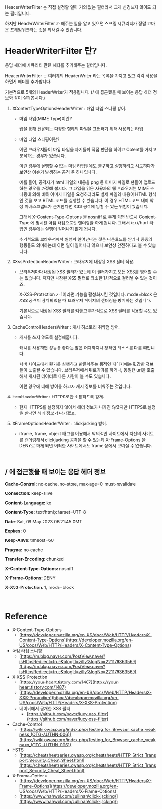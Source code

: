 HeaderWriterFilter 는 직접 설정할 일이 거의 없는 필터라서 크게 신경쓰지 않아도 되는 필터입니다.

하지만 HeaderWriterFilter 가 해주는 일을 알고 있으면 스프링 시큐리티가 정말 고마운 프레임워크라는 것을 되새길 수 있습니다.

# HeaderWriterFilter 란?

응답 헤더에 시큐리티 관련 헤더를 추가해주는 필터입니다.

HeaderWriterFilter 는 여러개의 HeaderWriter 라는 목록을 가지고 있고 각각 적용을 하면서 헤더를 추가합니다.

기본적으로 5개의 HeaderWriter가 적용됩니다. (/ 에 접근했을 때 보이는 응답 헤더 정보와 같이 살펴봅시다.)

1. XContentTypeOptionsHeaderWriter : 마임 타입 스니핑 방어.
    - 마임 타입(MIME Type)이란?
        
        웹을 통해 전달되는 다양한 형태의 파일을 표현하기 위해 사용되는 타입
        
    - 마임 타입 스니핑이란?
        
        어떤 브라우저들이 마임 타입을 자기들이 직접 판단을 하려고 Cotent를 가지고 분석하는 경우가 있습니다.
        
        이런 경우에 실행할 수 없는 마임 타입임에도 불구하고 실행하려고 시도하다가 보안상 이슈가 발생하는 공격 중 하나입니다.
        
        예를 들어, 공격자가 html 파일의 내용을 png 등 이미지 파일로 만들어 업로드 하는 경우를 가정해 봅시다. 그 파일을 읽은 사용자의 웹 브라우저는 MIME 스니핑에 의해 비록 이미지 파일을 요청하더라도 실제 파일의 내용이 HTML 형식인 것을 보고 HTML 코드를 실행할 수 있습니다. 이 경우 HTML 코드 내에 악성 자바스크립트가 존재한다면 XSS 공격에 당할 수 있는 위험이 있습니다.
        
        그래서 X-Content-Type-Options 을 nosniff 로 주게 되면 반드시 Content-Type 에 명시된 마임 타입으로만 랜더링을 하게 됩니다. 그래서 text/html 타입인 경우에는 실행이 일어나지 않게 됩니다.
        
        추가적으로 브라우저에서 실행이 일어난다는 것은 다운로드를 받거나 등등의 행동들도 의미하는데 이런 일이 일어나지 않으니 보안상 안전하다고 볼 수 있습니다.
        
    
2. XXssProtectionHeaderWriter : 브라우저에 내장된 XSS 필터 적용.
    - 브라우저마다 내장된 XSS 필터가 있는데 이 필터가지고 모든 XSS를 방어할 수는 없습니다. 하지만 내장된 XSS 필터로 최소한 1차적으로 걸러낼 수 있는 것이죠.
        
        X-XSS-Protection 가 1이라면 기능을 활성화시킨 것입니다. mode=block 은 XSS 공격이 감지되었을 때 브라우저 페이지의 렌더링을 방지하는 것입니다.
        
        기본적으로 내장된 XSS 필터를 켜놓고 부가적으로 XSS 필터를 적용할 수도 있습니다.
        
    
3. CacheControlHeadersWriter : 캐시 히스토리 취약점 방어.
    - 캐시를 쓰지 않도록 설정해줍니다.
        
        캐시를 사용하면 성능상 좋다는 말은 어디까지나 정적인 리소스를 다룰 때입니다.
        
        서버 사이드에서 뭔가를 실행하고 만들어주는 동적인 페이지에는 민감한 정보들이 노출될 수 있습니다. 브라우저에서 뒤로가기를 하거나, 동일한 url을 호출해서 캐시된 데이터로 다른 사람이 볼 수도 있습니다.
        
        이런 경우에 대해 방어를 하고자 캐시 정보를 비워주는 것입니다.
        
    
4. HstsHeaderWriter : HTTPS로만 소통하도록 강제.
    - 현재 HTTPS를 설정하지 않아서 헤더 정보가 나가진 않았지만 HTTPS로 설정을 한다면 헤더 정보가 나가겠죠.
    
5. XFrameOptionsHeaderWriter : clickjacking 방어.
    - iframe, frame, object 태그를 이용해서 악의적인 사이트에서 자신의 사이트를 랜더링해서 clickjacking 공격을 할 수 있는데 X-Frame-Options 을 DENY로 하게 되면 어떠한 사이트에서도 frame 상에서 보여질 수 없습니다.

<br>

## / 에 접근했을 때 보이는 응답 헤더 정보

**Cache-Control:** no-cache, no-store, max-age=0, must-revalidate

**Connection:** keep-alive

**Content-Language:** ko

**Content-Type:** text/html;charset=UTF-8

**Date:** Sat, 06 May 2023 06:21:45 GMT

**Expires:** 0

**Keep-Alive:** timeout=60

**Pragma:** no-cache

**Transfer-Encoding:** chunked

**X-Content-Type-Options:** nosniff

**X-Frame-Options:** DENY

**X-XSS-Protection:** 1; mode=block

<br>

# Reference

- X-Content-Type-Options
    - [https://developer.mozilla.org/en-US/docs/Web/HTTP/Headers/X-Content-Type-Options](https://developer.mozilla.org/en-US/docs/Web/HTTP/Headers/X-Content-Type-Options)
- 마임 타입 스니핑
    - [https://m.blog.naver.com/PostView.naver?isHttpsRedirect=true&blogId=zilly1&logNo=221179363569](https://m.blog.naver.com/PostView.naver?isHttpsRedirect=true&blogId=zilly1&logNo=221179363569)
- X-XSS-Protection
    - [https://your-heart.tistory.com/1487](https://your-heart.tistory.com/1487)
    - [https://developer.mozilla.org/en-US/docs/Web/HTTP/Headers/X-XSS-Protection](https://developer.mozilla.org/en-US/docs/Web/HTTP/Headers/X-XSS-Protection)
    - 네이버에서 공개한 XSS 필터
        - [https://github.com/naver/lucy-xss-filter](https://github.com/naver/lucy-xss-filter)
- Cache-Control
    - [https://wiki.owasp.org/index.php/Testing_for_Browser_cache_weakness_(OTG-AUTHN-006)](https://wiki.owasp.org/index.php/Testing_for_Browser_cache_weakness_(OTG-AUTHN-006))
- HSTS
    - [https://cheatsheetseries.owasp.org/cheatsheets/HTTP_Strict_Transport_Security_Cheat_Sheet.html](https://cheatsheetseries.owasp.org/cheatsheets/HTTP_Strict_Transport_Security_Cheat_Sheet.html)
- X-Frame-Options
    - [https://developer.mozilla.org/en-US/docs/Web/HTTP/Headers/X-Frame-Options](https://developer.mozilla.org/en-US/docs/Web/HTTP/Headers/X-Frame-Options)
    - [https://www.hahwul.com/cullinan/click-jacking/](https://www.hahwul.com/cullinan/click-jacking/)